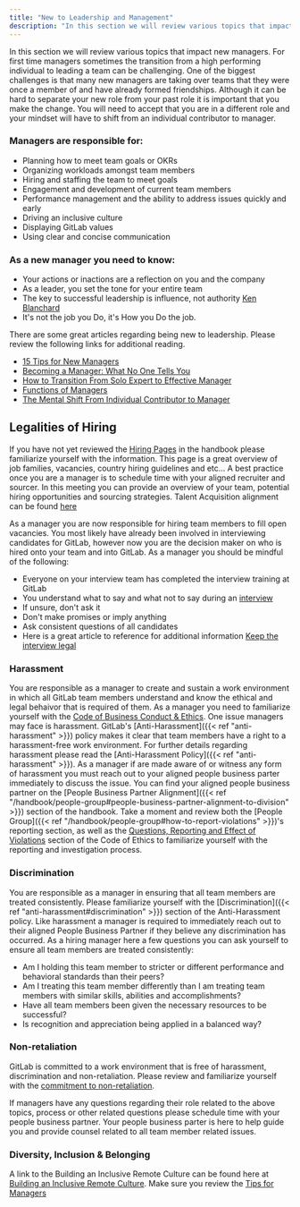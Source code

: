 ```yaml
---
title: "New to Leadership and Management"
description: "In this section we will review various topics that impact new managers. For first time managers sometimes the transition from a high performing individual to leading a team can be challenging."
---
```


In this section we will review various topics that impact new managers. For first time managers sometimes the transition from a high performing individual to leading a team can be challenging. One of the biggest challenges is that many new managers are taking over teams that they were once a member of and have already formed friendships. Although it can be hard to separate your new role from your past role it is important that you make the change. You will need to accept that you are in a different role and your mindset will have to shift from an individual contributor to manager.

### Managers are responsible for:

- Planning how to meet team goals or OKRs
- Organizing workloads amongst team members
- Hiring and staffing the team to meet goals
- Engagement and development of current team members
- Performance management and the ability to address issues quickly and early
- Driving an inclusive culture
- Displaying GitLab values
- Using clear and concise communication

### As a new manager you need to know:

- Your actions or inactions are a reflection on you and the company
- As a leader, you set the tone for your entire team
- The key to successful leadership is influence, not authority [Ken Blanchard](https://leaderchat.org/2010/08/11/4-keys-to-better-leadership/)
- It's not the job you Do, it's How you Do the job.

There are some great articles regarding being new to leadership. Please review the following links for additional reading.

- [15 Tips for New Managers](https://www.thebalancecareers.com/tips-for-new-managers-part-1-2275957)
- [Becoming a Manager: What No One Tells You](https://www.jodymichael.com/blog/becoming-manager-no-one-tells/)
- [How to Transition From Solo Expert to Effective Manager](https://www.thebalancecareers.com/transitioning-from-solo-expert-to-effective-manager-4116889)
- [Functions of Managers](https://www.cliffsnotes.com/study-guides/principles-of-management/the-nature-of-management/functions-of-managers)
- [The Mental Shift From Individual Contributor to Manager](https://greatmanager.co/the-mental-shift-from-individual-contributor-to-manager-df89b4421713)

## Legalities of Hiring

If you have not yet reviewed the [Hiring Pages](/handbook/hiring/#hiring-pages) in the handbook please familiarize yourself with the information. This page is a great overview of job families, vacancies, country hiring guidelines and etc...  A best practice once you are a manager is to schedule time with your aligned recruiter and sourcer.  In this meeting you can provide an overview of your team, potential hiring opportunities and sourcing strategies.  Talent Acquisition alignment can be found [here](/handbook/hiring/recruiting-alignment/)

As a manager you are now responsible for hiring team members to fill open vacancies.  You most likely have already been involved in interviewing candidates for GitLab, however now you are the decision maker on who is hired onto your team and into GitLab.  As a manager you should be mindful of the following:

- Everyone on your interview team has completed the interview training at GitLab
- You understand what to say and what not to say during an [interview](/handbook/hiring/interviewing/)
- If unsure, don't ask it
- Don't make promises or imply anything
- Ask consistent questions of all candidates
- Here is a great article to reference for additional information [Keep the interview legal](https://hiring.monster.com/employer-resources/talent-acquisition-strategies/interviewing-candidates/legal-job-interview-questions/)

### Harassment

You are responsible as a manager to create and sustain a work environment in which all GitLab team members understand and know the ethical and legal behaivor that is required of them. As a manager you need to familiarize yourself with the  [Code of Business Conduct & Ethics](https://ir.gitlab.com/static-files/7d8c7eb3-cb17-4d68-a607-1b7a1fa1c95d).  One issue managers may face is harassment.  GitLab's [Anti-Harassment]({{< ref "anti-harassment" >}}) policy makes it clear that team members have a right to a harassment-free work environment.  For further details regarding harassment please read the [Anti-Harassment Policy]({{< ref "anti-harassment" >}}).  As a manager if are made aware of or witness any form of harassment you must  reach out to your aligned people business parter immediately to discuss the issue.  You can find your aligned people business partner on the [People Business Partner Alignment]({{< ref "/handbook/people-group#people-business-partner-alignment-to-division" >}}) section of the handbook. Take a moment and review both the [People Group]({{< ref "/handbook/people-group#how-to-report-violations" >}})'s reporting section, as well as the [Questions, Reporting and Effect of Violations](https://ir.gitlab.com/static-files/7d8c7eb3-cb17-4d68-a607-1b7a1fa1c95d) section of the Code of Ethics to familiarize yourself with the reporting and investigation process.

### Discrimination

You are responsible as a manager in ensuring that all team members are treated consistently.  Please familiarize yourself with the [Discrimination]({{< ref "anti-harassment#discrimination" >}}) section of the Anti-Harassment policy.  Like harassment a manager is required to immediately reach out to their aligned People Business Partner if they believe any discrimination has occurred.  As a hiring manager here a few questions you can ask yourself to ensure all team members are treated consistently:

- Am I holding this team member to stricter or different performance and behavioral standards than their peers?
- Am I treating this team member differently than I am treating team members with similar skills, abilities and accomplishments?
- Have all team members been given the necessary resources to be successful?
- Is recognition and appreciation being applied in a balanced way?

### Non-retaliation

GitLab is committed to a work environment that is free of harassment, discrimination and non-retaliation.  Please review and familiarize yourself with the [commitment to non-retaliation](https://ir.gitlab.com/static-files/7d8c7eb3-cb17-4d68-a607-1b7a1fa1c95d).

If managers have any questions regarding their role related to the above topics, process or other related questions please schedule time with your people business partner.  Your people business parter is here to help guide you and provide counsel related to all team member related issues.

### Diversity, Inclusion & Belonging

 A link to the Building an Inclusive Remote Culture can be found here at [Building an Inclusive Remote Culture](https://about.gitlab.com/company/culture/inclusion/building-diversity-and-inclusion/#introduction).  Make sure you review the [Tips for Managers](https://about.gitlab.com/company/culture/inclusion/building-diversity-and-inclusion/#tips-for-managers)
